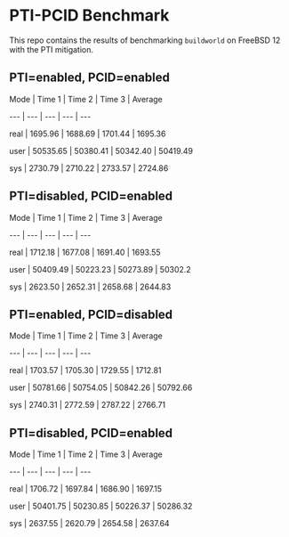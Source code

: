 # PTI-PCID Benchmark

This repo contains the results of benchmarking `buildworld` on FreeBSD 12 with the PTI mitigation.



## PTI=enabled, PCID=enabled



Mode | Time 1 | Time 2 | Time 3 | Average

--- | --- | --- | --- | --- 

real | 1695.96 | 1688.69 | 1701.44 | 1695.36 

user | 50535.65 | 50380.41 | 50342.40 | 50419.49

sys | 2730.79 | 2710.22 | 2733.57 | 2724.86



## PTI=disabled, PCID=enabled



Mode | Time 1 | Time 2 | Time 3 | Average

--- | --- | --- | --- | ---

real | 1712.18 | 1677.08 | 1691.40 | 1693.55 

user | 50409.49 | 50223.23 | 50273.89 | 50302.2

sys | 2623.50 | 2652.31 | 2658.68 | 2644.83



## PTI=enabled, PCID=disabled



Mode | Time 1 | Time 2 | Time 3 | Average

--- | --- | --- | --- | ---

real | 1703.57 | 1705.30 | 1729.55 | 1712.81 

user | 50781.66 | 50754.05 | 50842.26 | 50792.66

sys | 2740.31 | 2772.59 | 2787.22 | 2766.71



## PTI=disabled, PCID=enabled



Mode | Time 1 | Time 2 | Time 3 | Average

--- | --- | --- | --- | ---

real | 1706.72 | 1697.84 | 1686.90 | 1697.15 

user | 50401.75 | 50230.85 | 50226.37 | 50286.32

sys | 2637.55 | 2620.79 | 2654.58 | 2637.64



